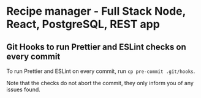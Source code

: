 # Recipe manager - Full Stack Node, React, PostgreSQL, REST app

## Git Hooks to run Prettier and ESLint checks on every commit

To run Prettier and ESLint on every commit, run `cp pre-commit .git/hooks`.

Note that the checks do not abort the commit, they only inform you of any issues found.
